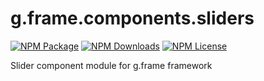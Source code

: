 # g.frame.components.sliders

[![NPM Package][npm]][npm-url]
[![NPM Downloads][npm-downloads]][npmtrends-url]
[![NPM License][npm-license]][mit-url]

Slider component module for g.frame framework

[npm]: https://img.shields.io/npm/v/@g.frame/components.sliders?style=for-the-badge
[npm-url]: https://www.npmjs.com/package/@g.frame/components.sliders
[npm-downloads]: https://img.shields.io/npm/dw/@g.frame/components.sliders?style=for-the-badge
[npmtrends-url]: https://www.npmtrends.com/@g.frame/components.sliders
[npm-license]: https://img.shields.io/npm/l/@g.frame/components.sliders?style=for-the-badge
[mit-url]: https://opensource.org/licenses/MIT
